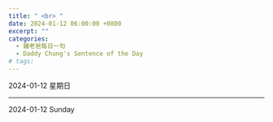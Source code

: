 ```yaml
---
title: " <br> "
date: 2024-01-12 06:00:00 +0800
excerpt: ""
categories:
  - 鍾老爸每日一句
  - Daddy Chung's Sentence of the Day
# tags:
---
```


2024-01-12 星期日

> 

---

2024-01-12 Sunday

> 

